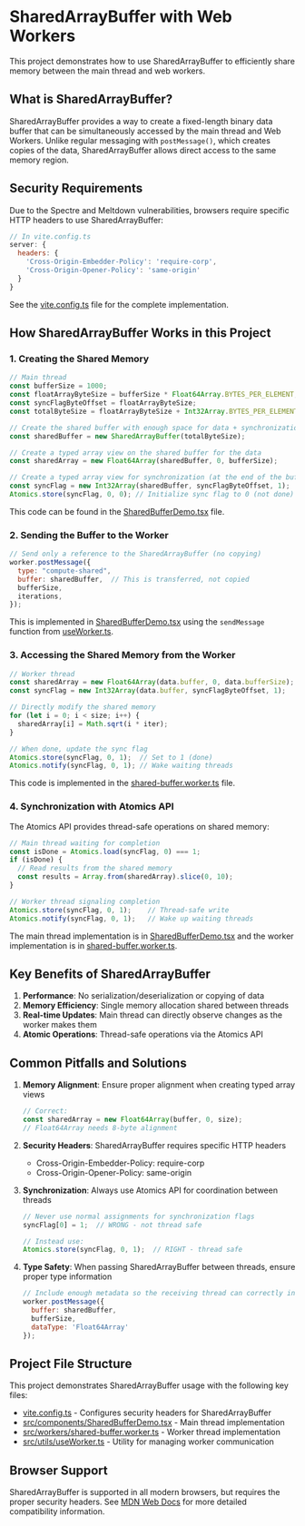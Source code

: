 # SharedArrayBuffer with Web Workers

This project demonstrates how to use SharedArrayBuffer to efficiently share memory between the main thread and web workers.

## What is SharedArrayBuffer?

SharedArrayBuffer provides a way to create a fixed-length binary data buffer that can be simultaneously accessed by the main thread and Web Workers. Unlike regular messaging with `postMessage()`, which creates copies of the data, SharedArrayBuffer allows direct access to the same memory region.

## Security Requirements

Due to the Spectre and Meltdown vulnerabilities, browsers require specific HTTP headers to use SharedArrayBuffer:

```javascript
// In vite.config.ts
server: {
  headers: {
    'Cross-Origin-Embedder-Policy': 'require-corp',
    'Cross-Origin-Opener-Policy': 'same-origin'
  }
}
```

See the [vite.config.ts](./vite.config.ts) file for the complete implementation.

## How SharedArrayBuffer Works in this Project

### 1. Creating the Shared Memory

```javascript
// Main thread
const bufferSize = 1000;
const floatArrayByteSize = bufferSize * Float64Array.BYTES_PER_ELEMENT;
const syncFlagByteOffset = floatArrayByteSize;
const totalByteSize = floatArrayByteSize + Int32Array.BYTES_PER_ELEMENT;

// Create the shared buffer with enough space for data + synchronization
const sharedBuffer = new SharedArrayBuffer(totalByteSize);

// Create a typed array view on the shared buffer for the data
const sharedArray = new Float64Array(sharedBuffer, 0, bufferSize);

// Create a typed array view for synchronization (at the end of the buffer)
const syncFlag = new Int32Array(sharedBuffer, syncFlagByteOffset, 1);
Atomics.store(syncFlag, 0, 0); // Initialize sync flag to 0 (not done)
```

This code can be found in the [SharedBufferDemo.tsx](./src/components/SharedBufferDemo.tsx) file.

### 2. Sending the Buffer to the Worker

```javascript
// Send only a reference to the SharedArrayBuffer (no copying)
worker.postMessage({
  type: "compute-shared",
  buffer: sharedBuffer,  // This is transferred, not copied
  bufferSize,
  iterations,
});
```

This is implemented in [SharedBufferDemo.tsx](./src/components/SharedBufferDemo.tsx) using the `sendMessage` function from [useWorker.ts](./src/utils/useWorker.ts).

### 3. Accessing the Shared Memory from the Worker

```javascript
// Worker thread
const sharedArray = new Float64Array(data.buffer, 0, data.bufferSize);
const syncFlag = new Int32Array(data.buffer, syncFlagByteOffset, 1);

// Directly modify the shared memory
for (let i = 0; i < size; i++) {
  sharedArray[i] = Math.sqrt(i * iter);
}

// When done, update the sync flag
Atomics.store(syncFlag, 0, 1);  // Set to 1 (done)
Atomics.notify(syncFlag, 0, 1); // Wake waiting threads
```

This code is implemented in the [shared-buffer.worker.ts](./src/workers/shared-buffer.worker.ts) file.

### 4. Synchronization with Atomics API

The Atomics API provides thread-safe operations on shared memory:

```javascript
// Main thread waiting for completion
const isDone = Atomics.load(syncFlag, 0) === 1;
if (isDone) {
  // Read results from the shared memory
  const results = Array.from(sharedArray).slice(0, 10);
}

// Worker thread signaling completion
Atomics.store(syncFlag, 0, 1);    // Thread-safe write
Atomics.notify(syncFlag, 0, 1);   // Wake up waiting threads
```

The main thread implementation is in [SharedBufferDemo.tsx](./src/components/SharedBufferDemo.tsx) and the worker implementation is in [shared-buffer.worker.ts](./src/workers/shared-buffer.worker.ts).

## Key Benefits of SharedArrayBuffer

1. **Performance**: No serialization/deserialization or copying of data
2. **Memory Efficiency**: Single memory allocation shared between threads
3. **Real-time Updates**: Main thread can directly observe changes as the worker makes them
4. **Atomic Operations**: Thread-safe operations via the Atomics API

## Common Pitfalls and Solutions

1. **Memory Alignment**: Ensure proper alignment when creating typed array views
   ```javascript
   // Correct:
   const sharedArray = new Float64Array(buffer, 0, size);
   // Float64Array needs 8-byte alignment
   ```

2. **Security Headers**: SharedArrayBuffer requires specific HTTP headers
   - Cross-Origin-Embedder-Policy: require-corp
   - Cross-Origin-Opener-Policy: same-origin

3. **Synchronization**: Always use Atomics API for coordination between threads
   ```javascript
   // Never use normal assignments for synchronization flags
   syncFlag[0] = 1;  // WRONG - not thread safe
   
   // Instead use:
   Atomics.store(syncFlag, 0, 1);  // RIGHT - thread safe
   ```

4. **Type Safety**: When passing SharedArrayBuffer between threads, ensure proper type information
   ```javascript
   // Include enough metadata so the receiving thread can correctly interpret the buffer
   worker.postMessage({
     buffer: sharedBuffer,
     bufferSize,
     dataType: 'Float64Array'
   });
   ```

## Project File Structure

This project demonstrates SharedArrayBuffer usage with the following key files:

- [vite.config.ts](./vite.config.ts) - Configures security headers for SharedArrayBuffer
- [src/components/SharedBufferDemo.tsx](./src/components/SharedBufferDemo.tsx) - Main thread implementation
- [src/workers/shared-buffer.worker.ts](./src/workers/shared-buffer.worker.ts) - Worker thread implementation
- [src/utils/useWorker.ts](./src/utils/useWorker.ts) - Utility for managing worker communication

## Browser Support

SharedArrayBuffer is supported in all modern browsers, but requires the proper security headers. See [MDN Web Docs](https://developer.mozilla.org/en-US/docs/Web/JavaScript/Reference/Global_Objects/SharedArrayBuffer#browser_compatibility) for more detailed compatibility information.
